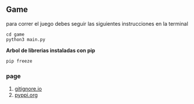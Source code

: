 ## Game 
para correr el juego debes seguir las siguientes instrucciones en la terminal

```
cd game
python3 main.py
```

**Arbol de librerias instaladas con pip**
```py
pip freeze
```

### page

1. [gitignore.io](https://gitignore.io)
2. [pyppi.org](https://pypi.org)